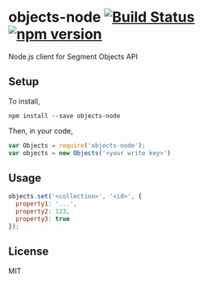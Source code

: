 # objects-node [![Build Status](https://travis-ci.org/segmentio/objects-node.svg?branch=master)](https://travis-ci.org/segmentio/objects-node) [![npm version](https://badge.fury.io/js/objects-node.svg)](https://badge.fury.io/js/objects-node)

  Node.js client for Segment Objects API


## Setup

To install,

`npm install --save objects-node`

Then, in your code,

```js
var Objects = require('objects-node');
var objects = new Objects('<your write key>')
```


## Usage

```js
objects.set('<collection>', '<id>', {
  property1: '...',
  property2: 123,
  property3: true
});
```


## License

MIT
